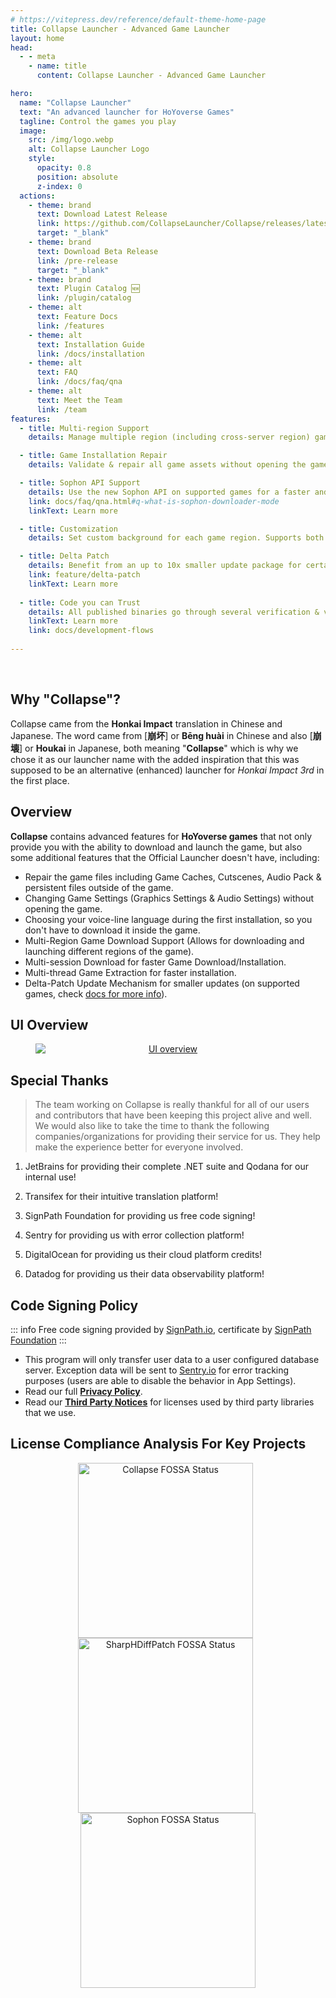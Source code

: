 ```yaml
---
# https://vitepress.dev/reference/default-theme-home-page
title: Collapse Launcher - Advanced Game Launcher
layout: home
head:
  - - meta
    - name: title
      content: Collapse Launcher - Advanced Game Launcher

hero:
  name: "Collapse Launcher"
  text: "An advanced launcher for HoYoverse Games"
  tagline: Control the games you play
  image:
    src: /img/logo.webp
    alt: Collapse Launcher Logo
    style:
      opacity: 0.8
      position: absolute
      z-index: 0
  actions:
    - theme: brand
      text: Download Latest Release
      link: https://github.com/CollapseLauncher/Collapse/releases/latest
      target: "_blank"
    - theme: brand
      text: Download Beta Release
      link: /pre-release
      target: "_blank"
    - theme: brand
      text: Plugin Catalog 🆕
      link: /plugin/catalog
    - theme: alt
      text: Feature Docs
      link: /features
    - theme: alt
      text: Installation Guide
      link: /docs/installation
    - theme: alt
      text: FAQ
      link: /docs/faq/qna
    - theme: alt
      text: Meet the Team
      link: /team
features:
  - title: Multi-region Support
    details: Manage multiple region (including cross-server region) games.

  - title: Game Installation Repair
    details: Validate & repair all game assets without opening the game itself.

  - title: Sophon API Support
    details: Use the new Sophon API on supported games for a faster and smaller game download and update experience.
    link: docs/faq/qna.html#q-what-is-sophon-downloader-mode
    linkText: Learn more

  - title: Customization
    details: Set custom background for each game region. Supports both still image and video formats.

  - title: Delta Patch
    details: Benefit from an up to 10x smaller update package for certain region by utilizing HDiffZ folder comparison method.
    link: feature/delta-patch
    linkText: Learn more
    
  - title: Code you can Trust
    details: All published binaries go through several verification & validation steps by the core development team and are code-signed (courtesy of SignPath) before being published to users, guaranteeing a safe experience for all.
    linkText: Learn more
    link: docs/development-flows
    
---
```

<script setup>
  import './index.css'
  import vtuberLogo from './scripts/index.logo.vue';
  import JetBrainsLogo from './scripts/JetBrainsLogo.vue';
  import TransifexLogo from './scripts/TransifexLogo.vue';
  import SignPathLogo from './scripts/SignPathLogo.vue';
  import SentryLogo from './scripts/SentryLogo.vue';
  import footerHi from './scripts/footer.vue';
  import copyright from './scripts/copyright.vue';
  import DigitalOceanLogo from './scripts/DigitalOceanLogo.vue';
  import DatadogLogo from './scripts/DatadogLogo.vue';

  if (typeof document !== 'undefined') {
    document.title = "Collapse Launcher - Advanced Game Launcher";
  }
</script>

&nbsp;
&nbsp;

<vtuberLogo />

## Why "Collapse"?

Collapse came from the **Honkai Impact** translation in Chinese and Japanese. The word came from [**崩坏**] or **Bēng huài** in Chinese and also [**崩壊**] or **Houkai** in Japanese, both meaning "**Collapse**" which is why we chose it as our launcher name with the added inspiration that this was supposed to be an alternative (enhanced) launcher for *Honkai Impact 3rd* in the first place.

## Overview

**Collapse** contains advanced features for **HoYoverse games** that not only provide you with the ability to download and launch the game, but also some additional features that the Official Launcher doesn't have, including:

* Repair the game files including Game Caches, Cutscenes, Audio Pack & persistent files outside of the game.
* Changing Game Settings (Graphics Settings & Audio Settings) without opening the game.
* Choosing your voice-line language during the first installation, so you don't have to download it inside the game.
* Multi-Region Game Download Support (Allows for downloading and launching different regions of the game).
* Multi-session Download for faster Game Download/Installation.
* Multi-thread Game Extraction for faster installation.
* Delta-Patch Update Mechanism for smaller updates (on supported games, check [docs for more info](feature/delta-patch)).

## UI Overview

<figure style="text-align: center">
  <a href="/img/ui-overview.webp" target="_blank">
    <img src='/img/ui-overview-small.webp' srcset="/img/ui-overview-small.webp 1x, /img/ui-overview.webp 2x" title="UI overview" alt="UI overview" loading="lazy" style="display: block; margin: 0 auto;" width="auto">
  </a>
</figure>

## Special Thanks
>
> The team working on Collapse is really thankful for all of our users and contributors that have been keeping this project alive and well. We would also like to take the time to thank the following companies/organizations for providing their service for us. They help make the experience better for everyone involved.

1. JetBrains for providing their complete .NET suite and Qodana for our internal use!

<div align="center"><JetBrainsLogo /></div>

2. Transifex for their intuitive translation platform!

<div align="center"><TransifexLogo /></div>

3. SignPath Foundation for providing us free code signing!

<div align="center"><SignPathLogo /></div>

4. Sentry for providing us with error collection platform!

<div align="center"><SentryLogo /></div>

5. DigitalOcean for providing us their cloud platform credits!

<div align="center"><DigitalOceanLogo /></div>

6. Datadog for providing us their data observability platform!
<div align="center"><DatadogLogo /></div>

## Code Signing Policy

::: info
Free code signing provided by [SignPath.io], certificate by [SignPath Foundation]
:::
* This program will only transfer user data to a user configured database server. Exception data will be sent to [Sentry.io] for error tracking purposes (users are able to disable the behavior in App Settings).
* Read our full [**Privacy Policy**](https://github.com/CollapseLauncher/Collapse/blob/main/PRIVACY.md).
* Read our [**Third Party Notices**](https://github.com/CollapseLauncher/Collapse/blob/main/THIRD_PARTY_NOTICES.md) for licenses used by third party libraries that we use.

[SignPath Foundation]:https://signpath.org
[SignPath.io]:https://signpath.io
[Sentry.io]:https://sentry.io

## License Compliance Analysis For Key Projects

<p align="center" style="vertical-align: top;">
    <a href="https://app.fossa.com/projects/git%2Bgithub.com%2FCollapseLauncher%2FCollapse?ref=badge_large&issueType=license" target="_blank" style="display: inline-block; vertical-align: top;">
        <img src="https://app.fossa.com/api/projects/git%2Bgithub.com%2FCollapseLauncher%2FCollapse.svg?type=large&issueType=license" title="Collapse FOSSA Status" alt="Collapse FOSSA Status" width=280 loading="lazy"/>
    </a>
    &nbsp;
    <a href="https://app.fossa.com/projects/git%2Bgithub.com%2FCollapseLauncher%2FSharpHDiffPatch.Core?ref=badge_large&issueType=license" target="_blank" style="display: inline-block; vertical-align: top;">
        <img src="https://app.fossa.com/api/projects/git%2Bgithub.com%2FCollapseLauncher%2FSharpHDiffPatch.Core.svg?type=large&issueType=license" 
        title="SharpHDiffPatch FOSSA Status" alt="SharpHDiffPatch FOSSA Status" width=280 loading="lazy"/>
    </a>
    &nbsp;
    <a href="https://app.fossa.com/projects/git%2Bgithub.com%2FCollapseLauncher%2FHi3Helper.Sophon?ref=badge_large&issueType=license" target="_blank" style="display: inline-block; vertical-align: top;">
        <img src="https://app.fossa.com/api/projects/git%2Bgithub.com%2FCollapseLauncher%2FHi3Helper.Sophon.svg?type=large&issueType=license" title="Sophon FOSSA Status" alt="Sophon FOSSA Status" width=280 loading="lazy"/>
    </a>
</p>

<footerHi />
<copyright />

